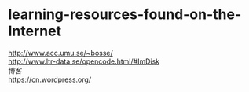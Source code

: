 # learning-resources-found-on-the-Internet
http://www.acc.umu.se/~bosse/  
http://www.ltr-data.se/opencode.html/#ImDisk  
博客  
https://cn.wordpress.org/  
